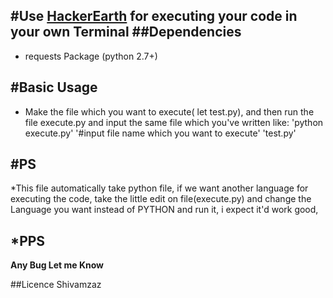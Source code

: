 #**Use [HackerEarth](https://hackerearth.com) for executing your code in your own Terminal** 
 ##Dependencies
--------------
* requests Package (python 2.7+)

#Basic Usage
---------------
* Make the file which you want to execute( let test.py), and then run the file execute.py and input the same file which you've 
written like:
'python execute.py' 
'#input file name which you want to execute'
'test.py'

#PS
--------------------------
*This file automatically take python file, if we want another language for executing the code, take the little
edit on file(execute.py) and change the Language you want instead of PYTHON and run it, i expect it'd work good,

*PPS
-------------
**Any Bug Let me Know** 

##Licence
Shivamzaz
